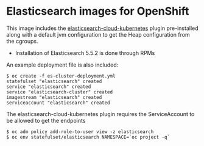 # Elasticsearch images for OpenShift

This image includes the [elasticsearch-cloud-kubernetes](https://github.com/fabric8io/elasticsearch-cloud-kubernetes) plugin pre-installed along with
a default jvm configuration to get the Heap configuration from the cgroups.

* Installation of Elasticsearch 5.5.2 is done through RPMs

An example deployment file is also included:
```
$ oc create -f es-cluster-deployment.yml
statefulset "elasticsearch" created
service "elasticsearch" created
service "elasticsearch-cluster" created
imagestream "elasticsearch" created
serviceaccount "elasticsearch" created
```
The elasticsearch-cloud-kubernetes plugin requires the ServiceAccount to be allowed to get the endpoints
```
$ oc adm policy add-role-to-user view -z elasticsearch
$ oc env statefulset/elasticsearch NAMESPACE=`oc project -q`
```
